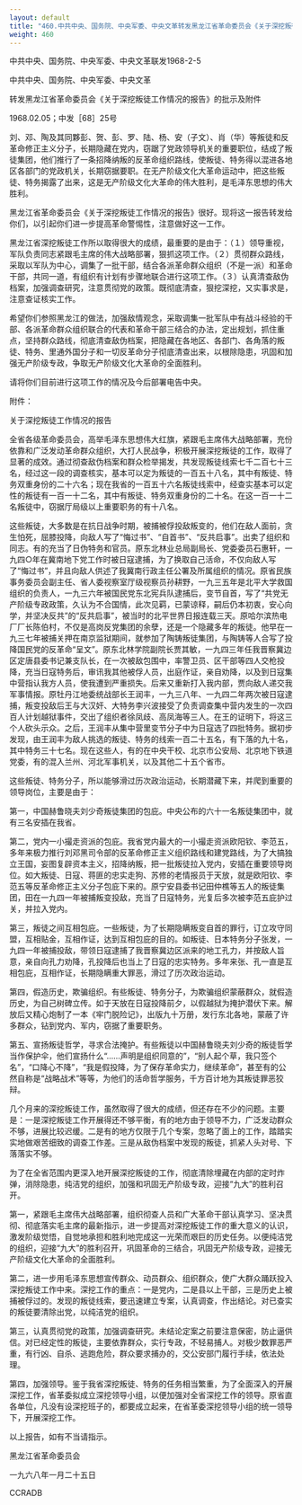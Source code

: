 ```yaml
---
layout: default
title: "460.中共中央、国务院、中央军委、中央文革转发黑龙江省革命委员会《关于深挖叛徒工作情况的报告》的批示及附件"
weight: 460
---
```


中共中央、国务院、中央军委、中央文革联发1968-2-5

中共中央、国务院、中央军委、中央文革

转发黑龙江省革命委员会《关于深挖叛徒工作情况的报告》的批示及附件

1968.02.05；中发［68］25号

刘、邓、陶及其同夥彭、贺、彭、罗、陆、杨、安（子文）、肖（华）等叛徒和反革命修正主义分子，长期隐藏在党内，窃踞了党政领导机关的重要职位，结成了叛徒集团，他们推行了一条招降纳叛的反革命组织路线，使叛徒、特务得以混进各地区各部门的党政机关，长期窃据要职。在无产阶级文化大革命运动中，把这些叛徒、特务揭露了出来，这是无产阶级文化大革命的伟大胜利，是毛泽东思想的伟大胜利。

黑龙江省革命委员会《关于深挖叛徒工作情况的报告》很好。现将这一报告转发给你们，以引起你们进一步提高革命警惕性，注意做好这一工作。

黑龙江省深挖叛徒工作所以取得很大的成绩，最重要的是由于：（１）领导重视，军队负责同志紧跟毛主席的伟大战略部署，狠抓这项工作。（２）贯彻群众路线，采取以军队为中心，调集了一批干部，结合各派革命群众组织（不是一派）和革命干部，共同一道，有组织有计划有步骤地联合进行这项工作。（３）认真清查敌伪档案，加强调查研究，注意贯彻党的政策。既彻底清查，狠挖深挖，又实事求是，注意查证核实工作。

希望你们参照黑龙江的做法，加强敌情观念，采取调集一批军队中有战斗经验的干部、各派革命群众组织联合的代表和革命干部三结合的办法，定出规划，抓住重点，坚持群众路线，彻底清查敌伪档案，把隐藏在各地区、各部门、各角落的叛徒、特务、里通外国分子和一切反革命分子彻底清查出来，以根除隐患，巩固和加强无产阶级专政，争取无产阶级文化大革命的全面胜利。

请将你们目前进行这项工作的情况及今后部署电告中央。

附件：

关于深挖叛徒工作情况的报告

全省各级革命委员会，高举毛泽东思想伟大红旗，紧跟毛主席伟大战略部署，充份依靠和广泛发动革命群众组织，大打人民战争，积极开展深挖叛徒的工作，取得了显著的成效。通过彻查敌伪档案和群众检举揭发，共发现叛徒线索七千二百七十三名，经过这一段的调查核实，基本可以定为叛徒的一百五十八名，其中有叛徒、特务双重身份的二十六名；现在我省的一百五十六名叛徒线索中，经查实基本可以定性的叛徒有一百一十二名，其中有叛徒、特务双重身份的二十名。在这一百一十二名叛徒中，窃据厅局级以上重要职务的有十八名。

这些叛徒，大多数是在抗日战争时期，被捕被俘投敌叛变的，他们在敌人面前，贪生怕死，屈膝投降，向敌人写了“悔过书”、“自首书”、“反共启事”。出卖了组织和同志。有的充当了日伪特务和官员。原东北林业总局副局长、党委委员石惠轩，一九四○年在冀南地下党工作时被日寇逮捕，为了换取自己活命，不仅向敌人写了“悔过书”，并且向敌人供述了我冀南行政主任公署及所属组织的情况。原省民族事务委员会副主任、省人委视察室厅级视察员孙耕野，一九三五年是北平大学救国组织的负责人，一九三六年被国民党东北宪兵队逮捕后，变节自首，写了“共党无产阶级专政政策，久认为不合国情，此次见羁，已蒙谅释，嗣后仍本初衷，安心向学，并坚决反共”的“反共启事”，被当时的北平世界日报连载三天。原哈尔滨热电厂厂长陈伯村，不仅是高岗反党集团的余孽，还是一个隐藏多年的叛徒。他早在一九三七年被捕关押在南京监狱期间，就参加了陶铸叛徒集团，与陶铸等人合写了投降国民党的反革命“呈文”。原东北林学院副院长贾其敏，一九四三年任我晋察冀边区定唐县委书记兼支队长，在一次被敌包围中，率警卫员、区干部等四人交枪投降，充当日寇特务后，审讯我其他被俘人员，出庭作证，亲自劝降，以及到日寇集中营指认我方人员，使我遭到严重损失。后来又重新打入我内部，贾向敌人递交我军事情报。原牡丹江地委统战部长王润丰，一九三八年、一九四二年两次被日寇逮捕，叛变投敌后王与大汉奸、大特务李兴波接受了负责调查集中营内发生的一次四百人计划越狱事件，交出了组织者徐凤歧、高凤海等三人。在王的证明下，将这三个人砍头示众。之后，王润丰从集中营里变节分子中为日寇选了四批特务。据初步发现，由王润丰为敌人挑选的叛徒、特务的线索一百二十五名，有下落的九十名，其中特务三十七名。现在这些人，有的在中央干校、北京市公安局、北京地下铁道党委，有的混入兰州、河北军事机关，以及其他二十五个省市。

这些叛徒、特务分子，所以能够滑过历次政治运动，长期潜藏下来，并爬到重要的领导岗位，主要是由于：

第一，中国赫鲁晓夫刘少奇叛徒集团的包庇。中央公布的六十一名叛徒集团中，就有三名安插在我省。

第二，党内一小撮走资派的包庇。我省党内最大的一小撮走资派欧阳钦、李范五，多年来极力推行刘邓黑司令部的反革命修正主义组织路线和建党路线，为了大搞独立王国，妄图复辟资本主义，招降纳叛，把一批叛徒拉入党内，安插在重要领导岗位。如大叛徒、日寇、蒋匪的忠实走狗、苏修的老情报员于天放，就是欧阳钦、李范五等反革命修正主义分子包庇下来的。原宁安县委书记田仲樵等五人的叛徒集团，田在一九四一年被捕叛变投敌，充当了日寇特务，光复后多次被李范五庇护过关，并拉入党内。

第三，叛徒之间互相包庇。一些叛徒，为了长期隐瞒叛变自首的罪行，订立攻守同盟，互相贴金，互相作证，达到互相包庇的目的。如叛徒、日本特务分子张发，一九四一年被捕投敌，带领日寇逮捕了我晋察冀边区派来的地工孔力，并按敌人旨意，亲自向孔力劝降，孔投降后也当上了日寇的忠实特务。多年来张、孔一直是互相包庇，互相作证，长期隐瞒重大罪恶，滑过了历次政治运动。

第四，假造历史，欺骗组织。有些叛徒、特务分子，为欺骗组织蒙蔽群众，就假造历史，为自己树碑立传。如于天放在日寇投降前夕，以假越狱为掩护潜伏下来。解放后又精心炮制了一本《牢门脱险记》，出版九十万册，发行东北各地，蒙蔽了许多群众，钻到党内、军内，窃据了重要职务。

第五、宣扬叛徒哲学，寻求合法掩护。有些叛徒以中国赫鲁晓夫刘少奇的叛徒哲学当作保护伞，他们宣扬什么“……声明是组织同意的”，“别人起个草，我只签个名”，“口降心不降”，“我是假投降，为了保存革命实力，继续革命”，甚至有的公然自称是“战略战术”等等，为他们的活命哲学服务，千方百计地为其叛徒罪恶狡辩。

几个月来的深挖叛徒工作，虽然取得了很大的成绩，但还存在不少的问题。主要是：一是深挖叛徒工作开展得还不够平衡，有的地方由于领导不力，广泛发动群众不够，进展比较迟缓。二是有的地方仅限于几个专案，忽略了面上的工作，踏踏实实地做艰苦细致的调查工作差。三是从敌伪档案中发现的叛徒，抓紧人头对号、下落落实不够。

为了在全省范围内更深入地开展深挖叛徒的工作，彻底清除埋藏在内部的定时炸弹，消除隐患，纯洁党的组织，加强和巩固无产阶级专政，迎接“九大”的胜利召开。

第一，紧跟毛主席伟大战略部署，组织彻查人员和广大革命干部认真学习、坚决贯彻、彻底落实毛主席的最新指示，进一步提高对深挖叛徒工作的重大意义的认识，激发阶级觉悟，自觉地承担和胜利地完成这一光荣而艰巨的历史任务。以便纯洁党的组织，迎接“九大”的胜利召开，巩固革命的三结合，巩固无产阶级专政，迎接无产阶级文化大革命的全面胜利。

第二，进一步用毛泽东思想宣传群众、动员群众、组织群众，使广大群众踊跃投入深挖叛徒工作中来。深挖工作的重点：一是党内，二是县以上干部，三是历史上被捕被俘过的。发现的叛徒线索，要迅速建立专案，认真调查，作出结论。对已查实的叛徒要清除出党，以纯洁党的组织。

第三，认真贯彻党的政策，加强调查研究。未结论定案之前要注意保密，防止逼供信。对已经定性的叛徒，主要依靠群众，实行专政，不轻易捕人。对极少数罪恶严重，有行凶、自杀、逃跑危险，群众要求捕办的，交公安部门履行手续，依法处理。

第四，加强领导。鉴于我省深挖叛徒、特务的任务相当繁重，为了全面深入的开展深挖工作，省革委拟成立深挖领导小组，以便加强对全省深挖工作的领导。原省直各单位，凡没有设深挖班子的，都要成立起来，在省革委深挖领导小组的统一领导下，开展深挖工作。

以上报告，如有不当请指示。

黑龙江省革命委员会

一九六八年一月二十五日

CCRADB

